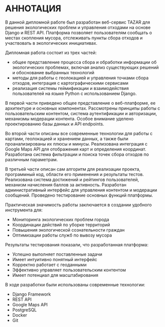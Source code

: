 # АННОТАЦИЯ

В данной дипломной работе был разработан веб-сервис TAZAR для решения экологических проблем и управления отходами на основе Django и REST API. Платформа позволяет пользователям сообщать о местах скопления мусора, отслеживать пункты сбора отходов и участвовать в экологических инициативах.

Дипломная работа состоит из трех частей:
- общее представление процесса сбора и обработки информации об экологических проблемах, включая анализ существующих решений и обоснование выбранных технологий
- методы для работы с геолокацией и управления точками сбора отходов, интеграция с картографическими сервисами
- реализация системы геймификации и взаимодействия пользователей на языке Python с использованием Django.

В первой части приведено общее представление о веб-платформе, ее архитектуре и основных компонентах. Рассмотрены принципы работы с пользовательским контентом, система аутентификации и авторизации, механизмы модерации контента. Особое внимание уделено проектированию базы данных и API endpoints.

Во второй части описаны все современные технологии для работы с картами, геолокацией и хранением данных, а также были проанализированы их плюсы и минусы. Реализована интеграция с Google Maps API для отображения карт и определения координат. Разработана система фильтрации и поиска точек сбора отходов по различным параметрам.

В третьей части описан сам алгоритм для реализации проекта, программный код, области его применения и результаты тестов. Реализована система достижений и рейтингов пользователей, механизм начисления баллов за активность. Разработан административный интерфейс для управления контентом и модерации сообщений. Проведено тестирование основных функций платформы.

Практическая значимость работы заключается в создании удобного инструмента для:
- Мониторинга экологических проблем города
- Координации действий по уборке территорий
- Повышения экологической сознательности граждан
- Оптимизации работы служб по вывозу мусора

Результаты тестирования показали, что разработанная платформа:
- Успешно выполняет поставленные задачи
- Имеет интуитивно понятный интерфейс
- Корректно работает с геоданными
- Эффективно управляет пользовательским контентом
- Имеет потенциал для масштабирования

В ходе разработки были использованы современные технологии:
- Django Framework
- REST API
- Google Maps API
- PostgreSQL
- Docker
- Git 